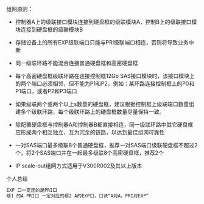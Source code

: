 组网原则：
- 控制器A上的级联接口模块连接到硬盘框的级联模块A，控制B上的级联接口模块连接到硬盘框的级联模块B
- 存储设备上的所有EXP级联端口只能与PRI级联端口相连，否则将导致业务中断
- 同一级联环路不能混合连接普通硬盘框和高密硬盘框
- 每个高密硬盘框级联环路在连接控制框12Gb SAS接口模块时，该接口模块上的两个端口必须相邻，但不能为P1和P2，例如：某环路连接控制框上的P0和P1端口，或者P2和P3端口
- 如果级联两个或两个以上s数量的硬盘框，建议根据控制框上级联端口数量组建多个级联环路，每个级联环路上的硬盘框数量尽量保持一致。

- 除配置硬盘框与控制器A和控制器B都直接相连，同一级联环路中其它硬盘框应形成两个相互独立、互为冗余的链路，以达到最佳组网可靠性

- 一对SAS端口最多级联8个普通硬盘框，推荐一对SAS端口级联硬盘框不超过2个，将2个SAS端口并在一起最多级联8个高密硬盘框，推荐2个
- IP scale-out组网方式适用于V300R002及其以上版本

个人总结
```txt
EXP 口一定连的是PRI口
框1 的A PRI口 一定对应的框2 A的EXP口，口诀“A对A，PRI对EXP”
```